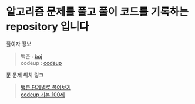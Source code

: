 # 알고리즘 문제를 풀고 풀이 코드를 기록하는 repository 입니다

풀이자 정보<br>
> 백준 : [boj](https://www.acmicpc.net/user/taewon0757)<br>
> codeup : [codeup](https://codeup.kr/userinfo.php?user=xodnjsqkr)

푼 문제 위치 링크
> [백준 단계별로 풀어보기](https://www.acmicpc.net/step)<br>
> [codeup 기본 100제](https://codeup.kr/problemsetsol.php?psid=23)